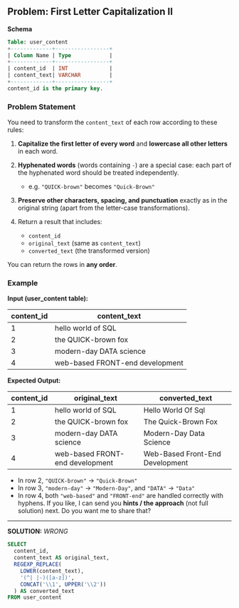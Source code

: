 ## Problem: First Letter Capitalization II

**Schema**

```sql
Table: user_content  
+-------------+-----------------+  
| Column Name | Type            |  
+-------------+-----------------+  
| content_id  | INT             |  
| content_text| VARCHAR         |  
+-------------+-----------------+  
content_id is the primary key.
```

### **Problem Statement**

You need to transform the `content_text` of each row according to these rules:

1. **Capitalize the first letter of every word** and **lowercase all other letters** in each word.
2. **Hyphenated words** (words containing `-`) are a special case: each part of the hyphenated word should be treated independently.

   * e.g. `"QUICK-brown"` becomes `"Quick-Brown"`
3. **Preserve other characters, spacing, and punctuation** exactly as in the original string (apart from the letter-case transformations).
4. Return a result that includes:

   * `content_id`
   * `original_text` (same as `content_text`)
   * `converted_text` (the transformed version)

You can return the rows in **any order**.

### **Example**

**Input (user_content table):**

| content_id | content_text                    |
| ---------- | ------------------------------- |
| 1          | hello world of SQL              |
| 2          | the QUICK-brown fox             |
| 3          | modern-day DATA science         |
| 4          | web-based FRONT-end development |

**Expected Output:**

| content_id | original_text                   | converted_text                  |
| ---------- | ------------------------------- | ------------------------------- |
| 1          | hello world of SQL              | Hello World Of Sql              |
| 2          | the QUICK-brown fox             | The Quick-Brown Fox             |
| 3          | modern-day DATA science         | Modern-Day Data Science         |
| 4          | web-based FRONT-end development | Web-Based Front-End Development |

* In row 2, `"QUICK-brown"` → `"Quick-Brown"`
* In row 3, `"modern-day"` → `"Modern-Day"`, and `"DATA"` → `"Data"`
* In row 4, both `"web-based"` and `"FRONT-end"` are handled correctly with hyphens.
If you like, I can send you **hints / the approach** (not full solution) next. Do you want me to share that?

---
**SOLUTION:**
_WRONG_
```sql
SELECT
  content_id,
  content_text AS original_text,
  REGEXP_REPLACE(
    LOWER(content_text),
    '(^| |-)([a-z])',
    CONCAT('\\1', UPPER('\\2'))
  ) AS converted_text
FROM user_content
```

